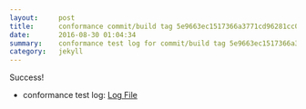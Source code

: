 ```yaml
---
layout:     post
title:      conformance commit/build tag 5e9663ec1517366a3771cd96281cc02513b6160a
date:       2016-08-30 01:04:34
summary:    conformance test log for commit/build tag 5e9663ec1517366a3771cd96281cc02513b6160a.
category:   jekyll
---
```


Success!

- conformance test log: [Log File](http://s3-us-west-2.amazonaws.com/kraken-e2e-logs/conformance/39/build-log.txt)
